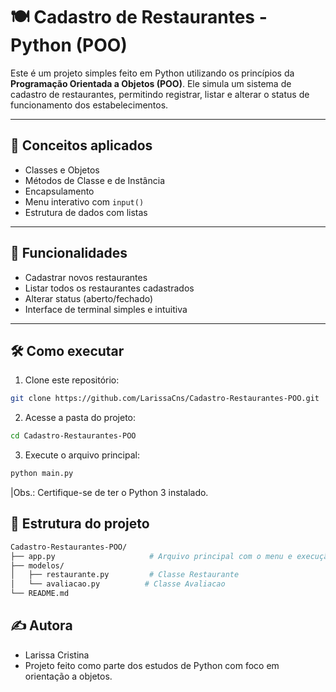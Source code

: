 # 🍽️ Cadastro de Restaurantes - Python (POO)

Este é um projeto simples feito em Python utilizando os princípios da **Programação Orientada a Objetos (POO)**. Ele simula um sistema de cadastro de restaurantes, permitindo registrar, listar e alterar o status de funcionamento dos estabelecimentos.

---

## 🧠 Conceitos aplicados

- Classes e Objetos
- Métodos de Classe e de Instância
- Encapsulamento
- Menu interativo com `input()`
- Estrutura de dados com listas

---

## 🚀 Funcionalidades

- Cadastrar novos restaurantes
- Listar todos os restaurantes cadastrados
- Alterar status (aberto/fechado)
- Interface de terminal simples e intuitiva

---

## 🛠️ Como executar

1. Clone este repositório:

```bash
git clone https://github.com/LarissaCns/Cadastro-Restaurantes-POO.git
```

2. Acesse a pasta do projeto:

```bash
cd Cadastro-Restaurantes-POO
```

3. Execute o arquivo principal:

```bash
python main.py
```

|Obs.: Certifique-se de ter o Python 3 instalado.

## 📁 Estrutura do projeto

```bash
Cadastro-Restaurantes-POO/
├── app.py                     # Arquivo principal com o menu e execução do programa
├── modelos/
│   ├── restaurante.py         # Classe Restaurante
│   └── avaliacao.py          # Classe Avaliacao
└── README.md
```

## ✍️ Autora

- Larissa Cristina
- Projeto feito como parte dos estudos de Python com foco em orientação a objetos.
